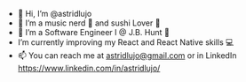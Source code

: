 - 👋 Hi, I’m @astridlujo
- 👀 I’m a music nerd 🎹 and sushi Lover 🍣 
- 💞️ I’m a Software Engineer I @ J.B. Hunt 📱 
- I’m currently improving my React and React Native skills 💻 
- 📫 You can reach me at astridlujo@gmail.com or in LinkedIn https://www.linkedin.com/in/astridlujo/

<!---
astridlujo/astridlujo is a ✨ special ✨ repository because its `README.md` (this file) appears on your GitHub profile.
You can click the Preview link to take a look at your changes.
--->
